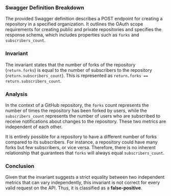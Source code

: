 ### Swagger Definition Breakdown
The provided Swagger definition describes a POST endpoint for creating a repository in a specified organization. It outlines the OAuth scope requirements for creating public and private repositories and specifies the response schema, which includes properties such as `forks` and `subscribers_count`.

### Invariant
The invariant states that the number of forks of the repository (`return.forks`) is equal to the number of subscribers to the repository (`return.subscribers_count`). This is represented as `return.forks == return.subscribers_count`.

### Analysis
In the context of a GitHub repository, the `forks` count represents the number of times the repository has been forked by users, while the `subscribers_count` represents the number of users who are subscribed to receive notifications about changes to the repository. These two metrics are independent of each other. 

It is entirely possible for a repository to have a different number of forks compared to its subscribers. For instance, a repository could have many forks but few subscribers, or vice versa. Therefore, there is no inherent relationship that guarantees that `forks` will always equal `subscribers_count`.

### Conclusion
Given that the invariant suggests a strict equality between two independent metrics that can vary independently, this invariant is not correct for every valid request on the API. Thus, it is classified as a **false-positive**.
